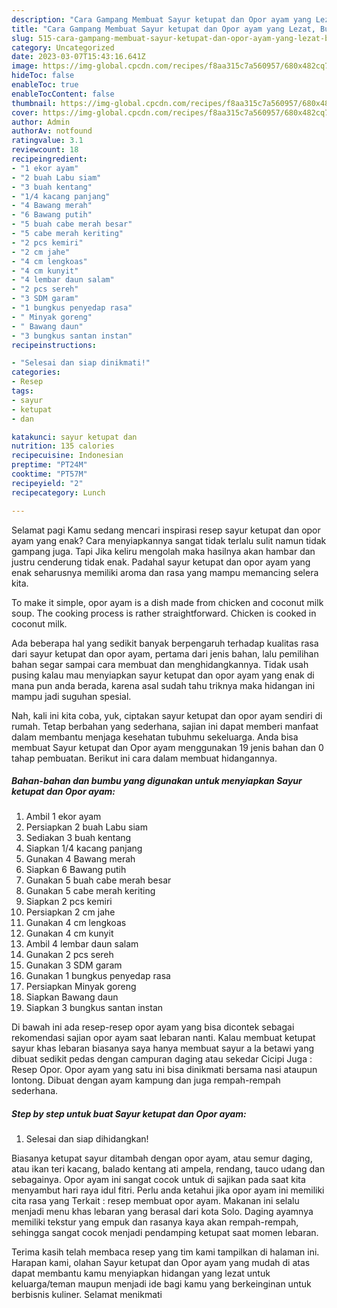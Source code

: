 ```yaml
---
description: "Cara Gampang Membuat Sayur ketupat dan Opor ayam yang Lezat, Buat Buka Puasa}"
title: "Cara Gampang Membuat Sayur ketupat dan Opor ayam yang Lezat, Buat Buka Puasa}"
slug: 515-cara-gampang-membuat-sayur-ketupat-dan-opor-ayam-yang-lezat-buat-buka-puasa
category: Uncategorized
date: 2023-03-07T15:43:16.641Z
image: https://img-global.cpcdn.com/recipes/f8aa315c7a560957/680x482cq70/sayur-ketupat-dan-opor-ayam-foto-resep-utama.jpg
hideToc: false
enableToc: true
enableTocContent: false
thumbnail: https://img-global.cpcdn.com/recipes/f8aa315c7a560957/680x482cq70/sayur-ketupat-dan-opor-ayam-foto-resep-utama.jpg
cover: https://img-global.cpcdn.com/recipes/f8aa315c7a560957/680x482cq70/sayur-ketupat-dan-opor-ayam-foto-resep-utama.jpg
author: Admin
authorAv: notfound
ratingvalue: 3.1
reviewcount: 18
recipeingredient:
- "1 ekor ayam"
- "2 buah Labu siam"
- "3 buah kentang"
- "1/4 kacang panjang"
- "4 Bawang merah"
- "6 Bawang putih"
- "5 buah cabe merah besar"
- "5 cabe merah keriting"
- "2 pcs kemiri"
- "2 cm jahe"
- "4 cm lengkoas"
- "4 cm kunyit"
- "4 lembar daun salam"
- "2 pcs sereh"
- "3 SDM garam"
- "1 bungkus penyedap rasa"
- " Minyak goreng"
- " Bawang daun"
- "3 bungkus santan instan"
recipeinstructions:

- "Selesai dan siap dinikmati!"
categories:
- Resep
tags:
- sayur
- ketupat
- dan

katakunci: sayur ketupat dan 
nutrition: 135 calories
recipecuisine: Indonesian
preptime: "PT24M"
cooktime: "PT57M"
recipeyield: "2"
recipecategory: Lunch

---
```



Selamat pagi Kamu sedang mencari inspirasi resep sayur ketupat dan opor ayam yang enak? Cara menyiapkannya sangat tidak terlalu sulit namun tidak gampang juga. Tapi Jika keliru mengolah maka hasilnya akan hambar dan justru cenderung tidak enak. Padahal sayur ketupat dan opor ayam yang enak seharusnya memiliki aroma dan rasa yang mampu memancing selera kita.


To make it simple, opor ayam is a dish made from chicken and coconut milk soup. The cooking process is rather straightforward. Chicken is cooked in coconut milk.

Ada beberapa hal yang sedikit banyak berpengaruh terhadap kualitas rasa dari sayur ketupat dan opor ayam, pertama dari jenis bahan, lalu pemilihan bahan segar sampai cara membuat dan menghidangkannya. Tidak usah pusing kalau mau menyiapkan sayur ketupat dan opor ayam yang enak di mana pun anda berada, karena asal sudah tahu triknya maka hidangan ini mampu jadi suguhan spesial.


Nah, kali ini kita coba, yuk, ciptakan sayur ketupat dan opor ayam sendiri di rumah. Tetap berbahan yang sederhana, sajian ini dapat memberi manfaat dalam membantu menjaga kesehatan tubuhmu sekeluarga. Anda bisa membuat Sayur ketupat dan Opor ayam menggunakan 19 jenis bahan dan 0 tahap pembuatan. Berikut ini cara dalam membuat hidangannya.

<!--inarticleads1-->

##### Bahan-bahan dan bumbu yang digunakan untuk menyiapkan Sayur ketupat dan Opor ayam:

1. Ambil 1 ekor ayam
1. Persiapkan 2 buah Labu siam
1. Sediakan 3 buah kentang
1. Siapkan 1/4 kacang panjang
1. Gunakan 4 Bawang merah
1. Siapkan 6 Bawang putih
1. Gunakan 5 buah cabe merah besar
1. Gunakan 5 cabe merah keriting
1. Siapkan 2 pcs kemiri
1. Persiapkan 2 cm jahe
1. Gunakan 4 cm lengkoas
1. Gunakan 4 cm kunyit
1. Ambil 4 lembar daun salam
1. Gunakan 2 pcs sereh
1. Gunakan 3 SDM garam
1. Gunakan 1 bungkus penyedap rasa
1. Persiapkan  Minyak goreng
1. Siapkan  Bawang daun
1. Siapkan 3 bungkus santan instan


Di bawah ini ada resep-resep opor ayam yang bisa dicontek sebagai rekomendasi sajian opor ayam saat lebaran nanti. Kalau membuat ketupat sayur khas lebaran biasanya saya hanya membuat sayur a la betawi yang dibuat sedikit pedas dengan campuran daging atau sekedar Cicipi Juga : Resep Opor. Opor ayam yang satu ini bisa dinikmati bersama nasi ataupun lontong. Dibuat dengan ayam kampung dan juga rempah-rempah sederhana. 

<!--inarticleads2-->

##### Step by step untuk buat Sayur ketupat dan Opor ayam:


1. Selesai dan siap dihidangkan!

Biasanya ketupat sayur ditambah dengan opor ayam, atau semur daging, atau ikan teri kacang, balado kentang ati ampela, rendang, tauco udang dan sebagainya. Opor ayam ini sangat cocok untuk di sajikan pada saat kita menyambut hari raya idul fitri. Perlu anda ketahui jika opor ayam ini memiliki cita rasa yang Terkait : resep membuat opor ayam. Makanan ini selalu menjadi menu khas lebaran yang berasal dari kota Solo. Daging ayamnya memiliki tekstur yang empuk dan rasanya kaya akan rempah-rempah, sehingga sangat cocok menjadi pendamping ketupat saat momen lebaran. 

Terima kasih telah membaca resep yang tim kami tampilkan di halaman ini. Harapan kami, olahan Sayur ketupat dan Opor ayam yang mudah di atas dapat membantu kamu menyiapkan hidangan yang lezat untuk keluarga/teman maupun menjadi ide bagi kamu yang berkeinginan untuk berbisnis kuliner. Selamat menikmati
